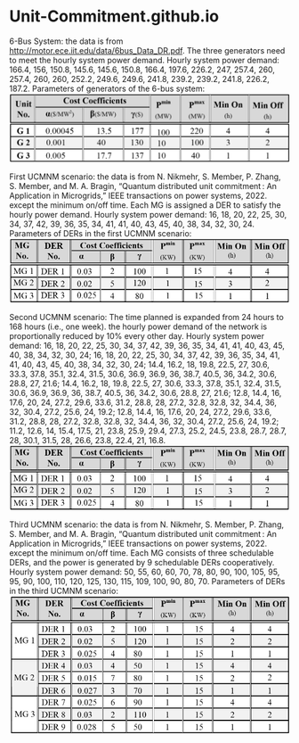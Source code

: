 # Unit-Commitment.github.io
6-Bus System: the data is from http://motor.ece.iit.edu/data/6bus_Data_DR.pdf.
The three generators need to meet the hourly system power demand.
Hourly system power demand: 166.4, 156, 150.8, 145.6, 145.6, 150.8, 166.4, 197.6, 226.2, 247, 257.4, 260, 257.4, 260, 260, 252.2, 249.6, 249.6, 241.8, 239.2, 239.2, 241.8, 226.2, 187.2.
Parameters of generators of the 6-bus system:
![Parameters of generators of the 6-bus system](https://github.com/hdj97/Unit-Commitment.github.io/blob/main/Parameters%20of%20generators%20of%20the%206-bus%20system..png)

First UCMNM scenario: the data is from N. Nikmehr, S. Member, P. Zhang, S. Member, and M. A. Bragin, “Quantum distributed unit commitment : An Application in Microgrids,” IEEE transactions on power systems, 2022. except the minimum on/off time. 
Each MG is assigned a DER to satisfy the hourly power demand.
Hourly system power demand: 16, 18, 20, 22, 25, 30, 34, 37, 42, 39, 36, 35, 34, 41, 41, 40, 43, 45, 40, 38, 34, 32, 30, 24.
Parameters of DERs in the first UCMNM scenario:
![Parameters of DERs in the first UCMNM scenario.](https://github.com/hdj97/Unit-Commitment.github.io/blob/main/Parameters%20of%20DERs%20in%20the%20first%20UCMNM%20scenario..png)
 
Second UCMNM scenario:
The time planned is expanded from 24 hours to 168 hours (i.e., one week).
the hourly power demand of the network is proportionally reduced by 10% every other day.
Hourly system power demand: 16, 18, 20, 22, 25, 30, 34, 37, 42, 39, 36, 35, 34, 41, 41, 40, 43, 45, 40, 38, 34, 32, 30, 24; 16, 18, 20, 22, 25, 30, 34, 37, 42, 39, 36, 35, 34, 41, 41, 40, 43, 45, 40, 38, 34, 32, 30, 24; 14.4, 16.2, 18, 19.8, 22.5, 27, 30.6, 33.3, 37.8, 35.1, 32.4, 31.5, 30.6, 36.9, 36.9, 36, 38.7, 40.5, 36, 34.2, 30.6, 28.8, 27, 21.6; 14.4, 16.2, 18, 19.8, 22.5, 27, 30.6, 33.3, 37.8, 35.1, 32.4, 31.5, 30.6, 36.9, 36.9, 36, 38.7, 40.5, 36, 34.2, 30.6, 28.8, 27, 21.6; 12.8, 14.4, 16, 17.6, 20, 24, 27.2, 29.6, 33.6, 31.2, 28.8, 28, 27.2, 32.8, 32.8, 32, 34.4, 36, 32, 30.4, 27.2, 25.6, 24, 19.2; 12.8, 14.4, 16, 17.6, 20, 24, 27.2, 29.6, 33.6, 31.2, 28.8, 28, 27.2, 32.8, 32.8, 32, 34.4, 36, 32, 30.4, 27.2, 25.6, 24, 19.2; 11.2, 12.6, 14, 15.4, 17.5, 21, 23.8, 25.9, 29.4, 27.3, 25.2, 24.5, 23.8, 28.7, 28.7, 28, 30.1, 31.5, 28, 26.6, 23.8, 22.4, 21, 16.8.
![Parameters of DERs in the first UCMNM scenario.](https://github.com/hdj97/Unit-Commitment.github.io/blob/main/Parameters%20of%20DERs%20in%20the%20first%20UCMNM%20scenario..png)

Third UCMNM scenario: the data is from N. Nikmehr, S. Member, P. Zhang, S. Member, and M. A. Bragin, “Quantum distributed unit commitment : An Application in Microgrids,” IEEE transactions on power systems, 2022. except the minimum on/off time. 
Each MG consists of three schedulable DERs, and the power is generated by 9 schedulable DERs cooperatively.
Hourly system power demand: 50, 55, 60, 60, 70, 78, 80, 90, 100, 105, 95, 95, 90, 100, 110, 120, 125, 130, 115, 109, 100, 90, 80, 70.
Parameters of DERs in the third UCMNM scenario:
![Parameters of DERs in the third UCMNM scenario](https://github.com/hdj97/Unit-Commitment.github.io/blob/main/Parameters%20of%20DERs%20in%20the%20third%20UCMNM%20scenario..png)
